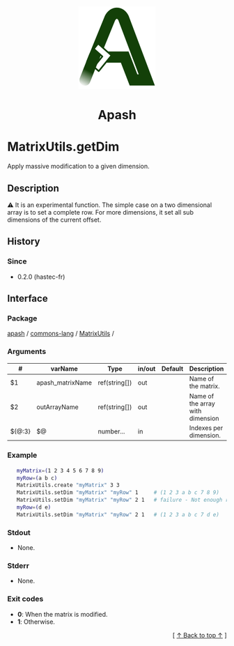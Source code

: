 
<div align='center' id='apash-top'>
  <a href='https://github.com/hastec-fr/apash'>
    <img alt='apash-logo' src='../../../../../../assets/apash-logo.svg'/>
  </a>

  # Apash
</div>


# MatrixUtils.getDim
Apply massive modification to a given dimension.
## Description
   ⚠️ It is an experimental function.
   The simple case on a two dimensional array is to set a complete row.
   For more dimensions, it set all sub dimensions
   of the current offset.

## History
### Since
  * 0.2.0 (hastec-fr)

## Interface
### Package
<!-- apash.packageBegin -->
[apash](../../../apash.md) / [commons-lang](../../commons-lang.md) / [MatrixUtils](../MatrixUtils.md) / 
<!-- apash.packageEnd -->

### Arguments
 | #      | varName          | Type          | in/out   | Default         | Description                          |
 |--------|------------------|---------------|----------|-----------------|--------------------------------------|
 | $1     | apash_matrixName | ref(string[]) | out      |                 | Name of the matrix.                  |
 | $2     | outArrayName     | ref(string[]) | out      |                 | Name of the array with dimension     |
 | ${@:3} | $@               | number...     | in       |                 | Indexes per dimension.               |

### Example
 ```bash
    myMatrix=(1 2 3 4 5 6 7 8 9)
    myRow=(a b c)
    MatrixUtils.create "myMatrix" 3 3 
    MatrixUtils.setDim "myMatrix" "myRow" 1     # (1 2 3 a b c 7 8 9)
    MatrixUtils.setDim "myMatrix" "myRow" 2 1   # failure - Not enough remaining cell in the dimension
    myRow=(d e)
    MatrixUtils.setDim "myMatrix" "myRow" 2 1   # (1 2 3 a b c 7 d e)
 ```

### Stdout
  * None.
### Stderr
  * None.

### Exit codes
  * **0**: When the matrix is modified.
  * **1**: Otherwise.

  <div align='right'>[ <a href='#apash-top'>↑ Back to top ↑</a> ]</div>

